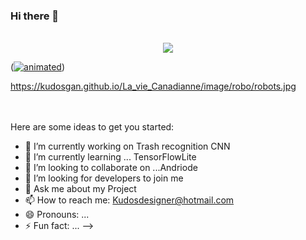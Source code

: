 ### Hi there 👋

<p align="center">
  <br>
    <img src=" https://kudosgan.github.io/La_vie_Canadianne/image/robo/robots.jpg" />
  
([![animated](https://raw.githubusercontent.com/donavon/donavon/master/img/readme.svg)](https://dwe.st/rr))
  
   https://kudosgan.github.io/La_vie_Canadianne/image/robo/robots.jpg
  <br>
  <br>
  <br>
</p>
Here are some ideas to get you started:

- 🔭 I’m currently working on Trash recognition CNN
- 🌱 I’m currently learning ... TensorFlowLite 
- 👯 I’m looking to collaborate on ...Andriode 
- 🤔 I’m looking for  developers to join me 
- 💬 Ask me about my Project
- 📫 How to reach me: Kudosdesigner@hotmail.com
- 😄 Pronouns: ...
- ⚡ Fun fact: ...
-->

